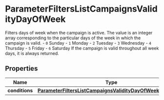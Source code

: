 

# ParameterFiltersListCampaignsValidityDayOfWeek

Filters days of week when the campaign is active. The value is an integer array corresponding to the particular days of the week in which the campaign is valid.  - `0` Sunday - `1` Monday - `2` Tuesday - `3` Wednesday - `4` Thursday - `5` Friday - `6` Saturday  If the campaign is valid throughout all week days, it is always returned.

## Properties

| Name | Type | Description |
|------------ | ------------- | ------------- |
|**conditions** | [**ParameterFiltersListCampaignsValidityDayOfWeekConditions**](ParameterFiltersListCampaignsValidityDayOfWeekConditions.md) |  |



